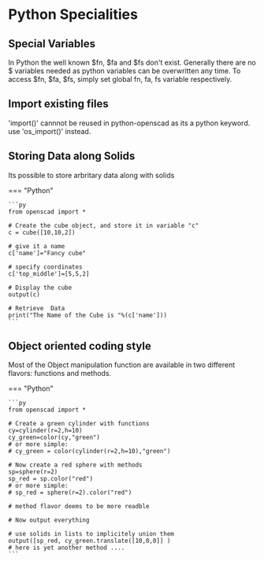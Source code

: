 # Python Specialities

## Special Variables

In Python the well known $fn, $fa  and $fs don't exist.
Generally there are no $ variables needed as python variables can be overwritten any time.
To access $fn, $fa, $fs, simply set global fn, fa, fs variable respectively.

## Import existing files

'import()' cannnot be reused in python-openscad as its a python keyword. use 'os\_import()' instead.

## Storing Data along Solids

Its possible to store arbritary data along with solids

=== "Python"

    ```py
    from openscad import *

    # Create the cube object, and store it in variable "c"
    c = cube([10,10,2])

    # give it a name
    c['name']="Fancy cube"

    # specify coordinates
    c['top_middle']=[5,5,2]

    # Display the cube
    output(c)

    # Retrieve  Data
    print("The Name of the Cube is "%(c['name']))
    ```


## Object oriented coding style

Most of the Object manipulation function are available in two different flavors: functions and methods.

=== "Python"

    ```py
    from openscad import *

    # Create a green cylinder with functions
    cy=cylinder(r=2,h=10)
    cy_green=color(cy,"green")
    # or more simple:
    # cy_green = color(cylinder(r=2,h=10),"green")

    # Now create a red sphere with methods
    sp=sphere(r=2)
    sp_red = sp.color("red")
    # or more simple:
    # sp_red = sphere(r=2).color("red")
    
    # method flavor deems to be more readble 

    # Now output everything

    # use solids in lists to implicitely union them
    output([sp_red, cy_green.translate([10,0,0]] )
    # here is yet another method ....
    ```




